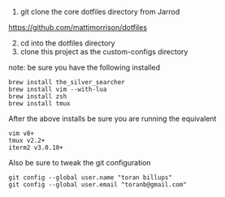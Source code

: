 1) git clone the core dotfiles directory from Jarrod

https://github.com/mattjmorrison/dotfiles

2) cd into the dotfiles directory
3) clone this project as the custom-configs directory

note: be sure you have the following installed

    brew install the_silver_searcher
    brew install vim --with-lua
    brew install zsh
    brew install tmux

After the above installs be sure you are running the equivalent

    vim v8+
    tmux v2.2+
    iterm2 v3.0.10+

Also be sure to tweak the git configuration

    git config --global user.name "toran billups"
    git config --global user.email "toranb@gmail.com"
